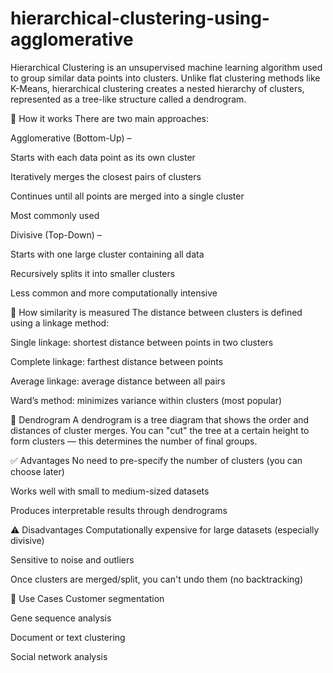 # hierarchical-clustering-using-agglomerative
Hierarchical Clustering is an unsupervised machine learning algorithm used to group similar data points into clusters. Unlike flat clustering methods like K-Means, hierarchical clustering creates a nested hierarchy of clusters, represented as a tree-like structure called a dendrogram.

🧠 How it works
There are two main approaches:

Agglomerative (Bottom-Up) –

Starts with each data point as its own cluster

Iteratively merges the closest pairs of clusters

Continues until all points are merged into a single cluster

Most commonly used

Divisive (Top-Down) –

Starts with one large cluster containing all data

Recursively splits it into smaller clusters

Less common and more computationally intensive

📏 How similarity is measured
The distance between clusters is defined using a linkage method:

Single linkage: shortest distance between points in two clusters

Complete linkage: farthest distance between points

Average linkage: average distance between all pairs

Ward’s method: minimizes variance within clusters (most popular)

🌳 Dendrogram
A dendrogram is a tree diagram that shows the order and distances of cluster merges. You can "cut" the tree at a certain height to form clusters — this determines the number of final groups.

✅ Advantages
No need to pre-specify the number of clusters (you can choose later)

Works well with small to medium-sized datasets

Produces interpretable results through dendrograms

⚠️ Disadvantages
Computationally expensive for large datasets (especially divisive)

Sensitive to noise and outliers

Once clusters are merged/split, you can't undo them (no backtracking)

📌 Use Cases
Customer segmentation

Gene sequence analysis

Document or text clustering

Social network analysis


